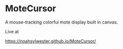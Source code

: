 # MoteCursor

A mouse-tracking colorful mote display built in canvas.

Live at

https://noahsylwester.github.io/MoteCursor/
